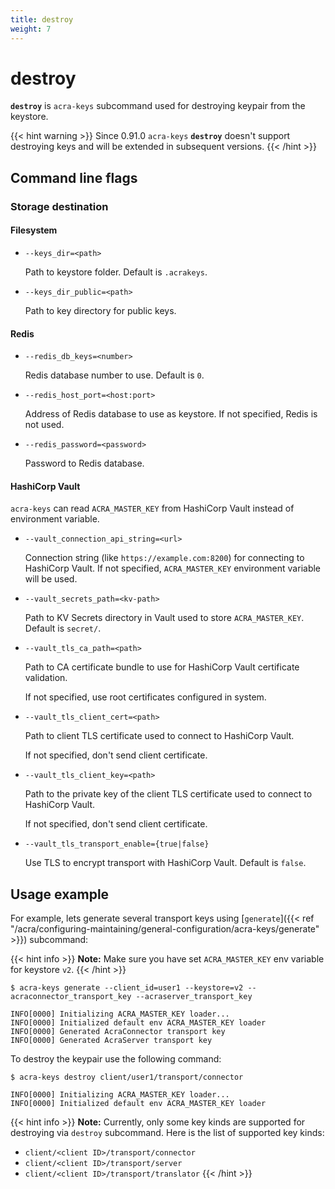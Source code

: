 ```yaml
---
title: destroy
weight: 7
---
```


# destroy

**`destroy`** is `acra-keys` subcommand used for destroying keypair from the keystore.

{{< hint warning >}}
Since 0.91.0 `acra-keys` **`destroy`** doesn't support destroying keys and will be extended in subsequent versions.
{{< /hint >}}

## Command line flags

### Storage destination

#### Filesystem

* `--keys_dir=<path>`

  Path to keystore folder.
  Default is `.acrakeys`.

* `--keys_dir_public=<path>`

  Path to key directory for public keys.


#### Redis

* `--redis_db_keys=<number>`

  Redis database number to use.
  Default is `0`.
  <!-- `acra-server -help` says default is `-1` but in `cmd/redis.go` I see `redisDefaultDB = 0` -->
  <!-- this var is also used as default value for the flag, where's the truth? -->

* `--redis_host_port=<host:port>`

  Address of Redis database to use as keystore.
  If not specified, Redis is not used.

* `--redis_password=<password>`

  Password to Redis database.


#### HashiCorp Vault

`acra-keys` can read `ACRA_MASTER_KEY` from HashiCorp Vault instead of environment variable.

* `--vault_connection_api_string=<url>`

  Connection string (like `https://example.com:8200`) for connecting to HashiCorp Vault.
  If not specified, `ACRA_MASTER_KEY` environment variable will be used.

* `--vault_secrets_path=<kv-path>`

  Path to KV Secrets directory in Vault used to store `ACRA_MASTER_KEY`.
  Default is `secret/`.

* `--vault_tls_ca_path=<path>`

  Path to CA certificate bundle to use for HashiCorp Vault certificate validation.

  If not specified, use root certificates configured in system.

* `--vault_tls_client_cert=<path>`

  Path to client TLS certificate used to connect to HashiCorp Vault.

  If not specified, don't send client certificate.

* `--vault_tls_client_key=<path>`

  Path to the private key of the client TLS certificate used to connect to HashiCorp Vault.

  If not specified, don't send client certificate.

* `--vault_tls_transport_enable={true|false}`

  Use TLS to encrypt transport with HashiCorp Vault.
  Default is `false`.


## Usage example

For example, lets generate several transport keys using [`generate`]({{< ref "/acra/configuring-maintaining/general-configuration/acra-keys/generate" >}}) subcommand:

{{< hint info >}}
**Note:**
Make sure you have set `ACRA_MASTER_KEY` env variable for keystore `v2`.
{{< /hint >}}

```
$ acra-keys generate --client_id=user1 --keystore=v2 --acraconnector_transport_key --acraserver_transport_key

INFO[0000] Initializing ACRA_MASTER_KEY loader...       
INFO[0000] Initialized default env ACRA_MASTER_KEY loader 
INFO[0000] Generated AcraConnector transport key        
INFO[0000] Generated AcraServer transport key
```

To destroy the keypair use the following command:
```
$ acra-keys destroy client/user1/transport/connector

INFO[0000] Initializing ACRA_MASTER_KEY loader...       
INFO[0000] Initialized default env ACRA_MASTER_KEY loader
```

{{< hint info >}}
**Note:**
Currently, only some key kinds are supported for destroying via `destroy` subcommand.
Here is the list of supported key kinds:

<!-- cmd/acra-keys/keys/command-line.go func ParseKeyKind -->
- `client/<client ID>/transport/connector`
- `client/<client ID>/transport/server`
- `client/<client ID>/transport/translator`
{{< /hint >}}
